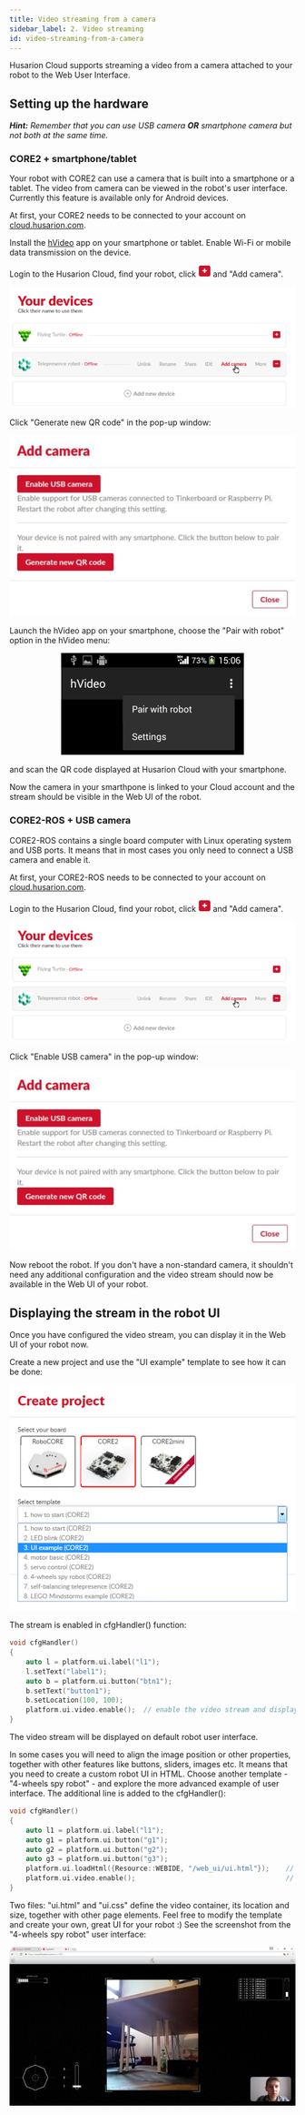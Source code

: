 ```yaml
---
title: Video streaming from a camera
sidebar_label: 2. Video streaming
id: video-streaming-from-a-camera
---
```


Husarion Cloud supports streaming a video from a camera attached to your robot to the Web User Interface.

## Setting up the hardware ##

<dev><em>
<b>Hint:</b> Remember that you can use USB camera <b>OR</b> smartphone camera but not both at the same time.
</em></dev>

### CORE2 + smartphone/tablet ###
Your robot with CORE2 can use a camera that is built into a smartphone or a tablet. The video from camera can be viewed in the robot's user interface. Currently this feature is available only for Android devices.

At first, your CORE2 needs to be connected to your account on [cloud.husarion.com](https://cloud.husarion.com/).

Install the [hVideo](https://play.google.com/store/apps/details?id=com.husarion.video2&hl=en) app on your smartphone or tablet. Enable Wi-Fi or mobile data transmission on the device.

Login to the Husarion Cloud, find your robot, click ![image](./../../assets/img/howToStart/plus.png) and "Add camera".

<div style="text-align: center"><img src="./../../assets/img/howToStart/cloud_add_camera.png"/></div>

Click "Generate new QR code" in the pop-up window:

<div style="text-align: center"><img src="./../../assets/img/howToStart/add_camera.png"/></div>

Launch the hVideo app on your smartphone, choose the "Pair with robot" option in the hVideo menu:

<div style="text-align: center"><img src="./../../assets/img/howToStart/pair-with-robot.png"/></div>

and scan the QR code displayed at Husarion Cloud with your smartphone.

Now the camera in your smarthpone is linked to your Cloud account and the stream should be visible in the Web UI of the robot. 

### CORE2-ROS + USB camera ###

CORE2-ROS contains a single board computer with Linux operating system and USB ports. It means that in most cases you only need to connect a USB camera and enable it.

At first, your CORE2-ROS needs to be connected to your account on [cloud.husarion.com](https://cloud.husarion.com/).

Login to the Husarion Cloud, find your robot, click ![image](./../../assets/img/howToStart/plus.png) and "Add camera".

<div style="text-align: center"><img src="./../../assets/img/howToStart/cloud_add_camera.png"/></div>

Click "Enable USB camera" in the pop-up window:

<div style="text-align: center"><img src="./../../assets/img/howToStart/add_camera.png"/></div>

Now reboot the robot. If you don't have a non-standard camera, it shouldn't need any additional configuration and the video stream should now be available in the Web UI of your robot.

## Displaying the stream in the robot UI ##

Once you have configured the video stream, you can display it in the Web UI of your robot now.

Create a new project and use the "UI example" template to see how it can be done:

<div style="text-align: center"><img src="./../../assets/img/howToStart/create-project-webui.png"/></div>

The stream is enabled in cfgHandler() function:

```cpp
void cfgHandler()
{
    auto l = platform.ui.label("l1");
    l.setText("label1");
    auto b = platform.ui.button("btn1");
    b.setText("button1");
    b.setLocation(100, 100);
    platform.ui.video.enable();  // enable the video stream and display in the default web UI
}
```

The video stream will be displayed on default robot user interface.

In some cases you will need to align the image position or other properties, together with other features like buttons, sliders, images etc. It means that you need to create a custom robot UI in HTML. Choose another template - "4-wheels spy robot" - and explore the more advanced example of user interface. The additional line is added to the cfgHandler():

```cpp
void cfgHandler()
{
	auto l1 = platform.ui.label("l1");
	auto g1 = platform.ui.button("g1");
	auto g2 = platform.ui.button("g2");
	auto g3 = platform.ui.button("g3");
	platform.ui.loadHtml({Resource::WEBIDE, "/web_ui/ui.html"});    // overwrite the default web UI with the custom one
	platform.ui.video.enable();                                     // enable the video stream and display in the web UI
}
```

Two files: "ui.html" and "ui.css" define the video container, its location and size, together with other page elements. Feel free to modify the template and create your own, great UI for your robot :) See the screenshot from the "4-wheels spy robot" user interface:

<div style="text-align: center"><img src="./../../assets/img/telepresence_robot_kit/interface2.jpg"/></div>
